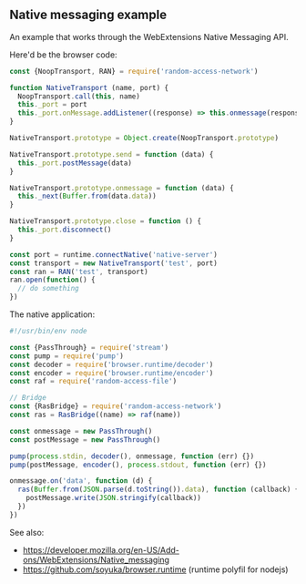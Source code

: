 ## Native messaging example

An example that works through the WebExtensions Native Messaging API.

Here'd be the browser code:

```javascript
const {NoopTransport, RAN} = require('random-access-network')

function NativeTransport (name, port) {
  NoopTransport.call(this, name)
  this._port = port
  this._port.onMessage.addListener((response) => this.onmessage(response))
}

NativeTransport.prototype = Object.create(NoopTransport.prototype)

NativeTransport.prototype.send = function (data) {
  this._port.postMessage(data)
}

NativeTransport.prototype.onmessage = function (data) {
  this._next(Buffer.from(data.data))
}

NativeTransport.prototype.close = function () {
  this._port.disconnect()
}

const port = runtime.connectNative('native-server')
const transport = new NativeTransport('test', port)
const ran = RAN('test', transport)
ran.open(function() {
  // do something
})
```

The native application:

```javascript
#!/usr/bin/env node

const {PassThrough} = require('stream')
const pump = require('pump')
const decoder = require('browser.runtime/decoder')
const encoder = require('browser.runtime/encoder')
const raf = require('random-access-file')

// Bridge
const {RasBridge} = require('random-access-network')
const ras = RasBridge((name) => raf(name))

const onmessage = new PassThrough()
const postMessage = new PassThrough()

pump(process.stdin, decoder(), onmessage, function (err) {})
pump(postMessage, encoder(), process.stdout, function (err) {})

onmessage.on('data', function (d) {
  ras(Buffer.from(JSON.parse(d.toString()).data), function (callback) {
    postMessage.write(JSON.stringify(callback))
  })
})
```

See also:
- https://developer.mozilla.org/en-US/Add-ons/WebExtensions/Native_messaging
- https://github.com/soyuka/browser.runtime (runtime polyfil for nodejs)
